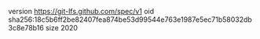 version https://git-lfs.github.com/spec/v1
oid sha256:18c5b6ff2be82407fea874be53d99544e763e1987e5ec71b58032db3c8e78b16
size 2020
